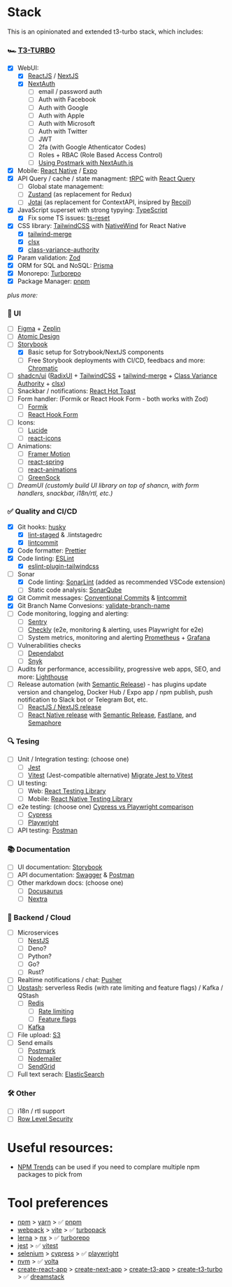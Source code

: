 # Stack

This is an opinionated and extended t3-turbo stack, which includes:

### 🏎️ [T3-TURBO](https://github.com/t3-oss/create-t3-turbo)

- [x] WebUI:
  - [x] [ReactJS](https://react.dev/) / [NextJS](https://nextjs.org/)
  - [x] [NextAuth](https://next-auth.js.org/)
    - [ ] email / password auth
    - [ ] Auth with Facebook
    - [ ] Auth with Google
    - [ ] Auth with Apple
    - [ ] Auth with Microsoft
    - [ ] Auth with Twitter
    - [ ] JWT
    - [ ] 2fa (with Google Athenticator Codes)
    - [ ] Roles + RBAC (Role Based Access Control)
    - [ ] [Using Postmark with NextAuth.js](https://shadcn.com/next-auth-postmark)
- [x] Mobile: [React Native](https://reactnative.dev/) / [Expo](https://expo.dev/)
- [x] API Query / cache / state managment: [tRPC](https://trpc.io/) with [React Query](https://tanstack.com/query/v3/)
  - [ ] Global state management:
  - [ ] [Zustand](https://zustand-demo.pmnd.rs/) (as replacement for Redux)
  - [ ] [Jotai](https://jotai.org/) (as replacement for ContextAPI, insipred by [Recoil](https://recoiljs.org/))
- [x] JavaScript superset with strong typying: [TypeScript](https://www.typescriptlang.org/)
  - [x] Fix some TS issues: [ts-reset](https://github.com/total-typescript/ts-reset)
- [x] CSS library: [TailwindCSS](https://tailwindcss.com/) with [NativeWind](https://www.nativewind.dev/) for React Native
  - [x] [tailwind-merge](https://www.npmjs.com/package/tailwind-merge)
  - [x] [clsx](https://www.npmjs.com/package/clsx)
  - [x] [class-variance-authority](https://cva.style/docs)
- [x] Param validation: [Zod](https://zod.dev/)
- [x] ORM for SQL and NoSQL: [Prisma](https://www.prisma.io/)
- [x] Monorepo: [Turborepo](https://turbo.build/repo)
- [x] Package Manager: [pnpm](https://pnpm.io/)

_plus more:_

### 🪪 UI

- [ ] [Figma](https://www.figma.com/) + [Zeplin](https://zeplin.io/)
- [ ] [Atomic Design](https://atomicdesign.bradfrost.com/chapter-2/)
- [ ] [Storybook](https://storybook.js.org/)
  - [x] Basic setup for Sotrybook/NextJS components
  - [ ] Free Storybook deployments with CI/CD, feedbacs and more: [Chromatic](https://www.chromatic.com/)
- [ ] [shadcn/ui](https://ui.shadcn.com/) ([RadixUI](https://www.radix-ui.com/) + [TailwindCSS](https://tailwindcss.com/) + [tailwind-merge](https://github.com/dcastil/tailwind-merge) + [Class Variance Authority](https://github.com/joe-bell/cva) + [clsx](https://github.com/lukeed/clsx))
- [ ] Snackbar / notifications: [React Hot Toast](https://react-hot-toast.com/)
- [ ] Form handler: (Formik or React Hook Form - both works with Zod)
  - [ ] [Formik](https://formik.org/)
  - [ ] [React Hook Form](https://react-hook-form.com/)
- [ ] Icons:
  - [ ] [Lucide](https://lucide.dev/)
  - [ ] [react-icons](https://react-icons.github.io/react-icons/)
- [ ] Animations:
  - [ ] [Framer Motion](https://www.framer.com/motion/)
  - [ ] [react-spring](https://www.react-spring.dev/)
  - [ ] [react-animations](https://github.com/FormidableLabs/react-animations)
  - [ ] [GreenSock](https://greensock.com/)
- [ ] _DreamUI (customly build UI library on top of shancn, with form handlers, snackbar, i18n/rtl, etc.)_

### ✅ Quality and CI/CD

- [x] Git hooks: [husky](https://typicode.github.io/husky/#/)
  - [x] [lint-staged](https://github.com/okonet/lint-staged) & .lintstagedrc
  - [x] [lintcommit](https://commitlint.js.org/)
- [x] Code formatter: [Prettier](https://prettier.io/)
- [x] Code linting: [ESLint](https://eslint.org/)
  - [x] [eslint-plugin-tailwindcss](https://github.com/francoismassart/eslint-plugin-tailwindcss)
- [ ] Sonar
  - [x] Code linting: [SonarLint](https://www.sonarsource.com/products/sonarlint/) (added as recommended VSCode extension)
  - [ ] Static code analysis: [SonarQube](https://www.sonarsource.com/products/sonarqube/)
- [x] Git Commit messages: [Conventional Commits](https://www.conventionalcommits.org/en/v1.0.0/) & [lintcommit](https://commitlint.js.org/)
- [x] Git Branch Name Convesions: [validate-branch-name](https://github.com/JsonMa/validate-branch-name#readme)
- [ ] Code monitoring, logging and alerting:
  - [ ] [Sentry](https://sentry.io/welcome/)
  - [ ] [Checkly](https://www.checklyhq.com/) (e2e, monitoring & alerting, uses Playwright for e2e)
  - [ ] System metrics, monitoring and alerting [Prometheus](https://prometheus.io/) + [Grafana](https://grafana.com/)
- [ ] Vulnerabilities checks
  - [ ] [Dependabot](https://docs.github.com/en/code-security/dependabot/dependabot-alerts/about-dependabot-alerts)
  - [ ] [Snyk](https://snyk.io/)
- [ ] Audits for performance, accessibility, progressive web apps, SEO, and more: [Lighthouse](https://developer.chrome.com/docs/lighthouse/overview/#cli)
- [ ] Release automation (with [Semantic Release](https://semantic-release.gitbook.io/semantic-release/)) - has plugins update version and changelog, Docker Hub / Expo app / npm publish, push notification to Slack bot or Telegram Bot, etc.
  - [ ] [ReactJS / NextJS release](https://dev.to/amalv/how-to-setup-semantic-release-for-a-react-app-or-a-next-js-app-25c1)
  - [ ] [React Native release](https://semaphoreci.com/blog/automate-react-native-release) with [Semantic Release](https://github.com/semantic-release/semantic-release), [Fastlane](https://fastlane.tools/), and [Semaphore](https://semaphoreci.com/)

### 🔍 Tesing

- [ ] Unit / Integration testing: (choose one)
  - [ ] [Jest](https://jestjs.io/)
  - [ ] [Vitest](https://vitest.dev/) (Jest-compatible alternative)
        [Migrate Jest to Vitest](https://dev.to/mbarzeev/from-jest-to-vitest-migration-and-benchmark-23pl)
- [ ] UI testing:
  - [ ] Web: [React Testing Library](https://testing-library.com/docs/react-testing-library/intro/)
  - [ ] Mobile: [React Native Testing Library](https://testing-library.com/docs/react-native-testing-library/intro)
- [ ] e2e testing: (choose one) [Cypress vs Playwright comparison](https://www.browserstack.com/guide/playwright-vs-cypress)
  - [ ] [Cypress](https://www.cypress.io/)
  - [ ] [Playwright](https://playwright.dev/)
- [ ] API testing: [Postman](https://www.postman.com/)

### 📚 Documentation

- [ ] UI documentation: [Storybook](https://storybook.js.org/)
- [ ] API documentation: [Swagger](https://swagger.io/) & [Postman](https://www.postman.com/)
- [ ] Other markdown docs: (choose one)
  - [ ] [Docusaurus](https://docusaurus.io/)
  - [ ] [Nextra](https://nextra.site/)

### 💭 Backend / Cloud

- [ ] Microservices
  - [ ] [NestJS](https://nestjs.com/)
  - [ ] Deno?
  - [ ] Python?
  - [ ] Go?
  - [ ] Rust?
- [ ] Realtime notifications / chat: [Pusher](https://pusher.com/)
- [ ] [Upstash](https://upstash.com/): serverless Redis (with rate limiting and feature flags) / Kafka / QStash
  - [ ] [Redis](https://docs.upstash.com/redis)
    - [ ] [Rate limiting](https://upstash.com/blog/upstash-ratelimit)
    - [ ] [Feature flags](https://docs.upstash.com/redis/sdks/edge-flags/overview)
  - [ ] [Kafka](https://docs.upstash.com/kafka)
- [ ] File upload: [S3](https://aws.amazon.com/s3/?nc1=h_ls)
- [ ] Send emails
  - [ ] [Postmark](https://postmarkapp.com/)
  - [ ] [Nodemailer](https://nodemailer.com/about/)
  - [ ] [SendGrid](https://sendgrid.com/)
- [ ] Full text serach: [ElasticSearch](https://www.elastic.co/enterprise-search)

### 🛠️ Other

- [ ] i18n / rtl support
- [ ] [Row Level Security](https://www.postgresql.org/docs/current/ddl-rowsecurity.html)

# Useful resources:

- [NPM Trends](https://npmtrends.com/) can be used if you need to complare multiple npm packages to pick from

# Tool preferences

- [npm](https://www.npmjs.com/) > [yarn](https://yarnpkg.com/) > ✅ [pnpm](https://pnpm.io/)
- [webpack](https://webpack.js.org/) > [vite](https://vitejs.dev/) > ✅ [turbopack](https://turbo.build/pack)
- [lerna](https://lerna.js.org/) > [nx](https://nx.dev/) > ✅ [turborepo](https://turbo.build/repo)
- [jest](https://jestjs.io/) > ✅ [vitest](https://vitest.dev/)
- [selenium](https://www.selenium.dev/) > [cypress](https://www.cypress.io/) > ✅ [playwright](https://playwright.dev/)
- [nvm](https://github.com/nvm-sh/nvm) > ✅ [volta](https://volta.sh/)
- [create-react-app](https://www.npmjs.com/package/create-react-app) > [create-next-app](https://www.npmjs.com/package/create-next-app) > [create-t3-app](https://github.com/t3-oss/create-t3-app) > [create-t3-turbo](https://github.com/t3-oss/create-t3-turbo) > ✅ [dreamstack](https://github.com/olehmelnyk/dream-stack)
